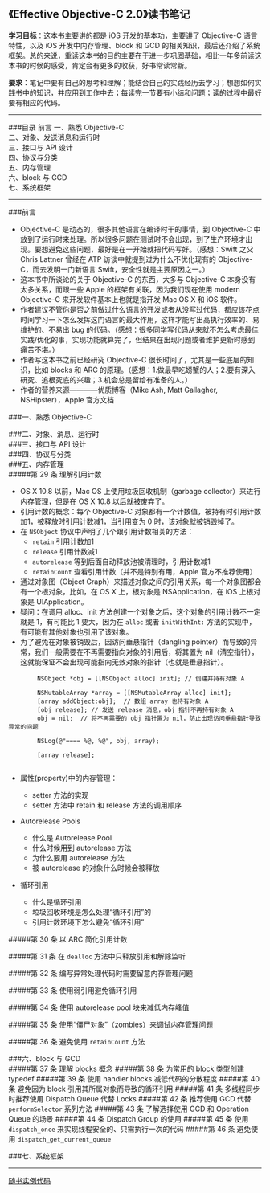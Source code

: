 《Effective Objective-C 2.0》读书笔记
----------
**学习目标**：这本书主要讲的都是 iOS 开发的基本功，主要讲了 Objective-C 语言特性，以及 iOS 开发中内存管理、block 和 GCD 的相关知识，最后还介绍了系统框架。总的来说，重读这本书的目的主要在于进一步巩固基础，相比一年多前读这本书的时候的感受，肯定会有更多的收获，好书常读常新。

**要求**：笔记中要有自己的思考和理解；能结合自己的实践经历去学习；想想如何实践书中的知识，并应用到工作中去；每读完一节要有小结和问题；读的过程中最好要有相应的代码。

------------
###目录
前言
一、熟悉 Objective-C         
二、对象、发送消息和运行时        
三、接口与 API 设计        
四、协议与分类        
五、内存管理        
六、block 与 GCD        
七、系统框架        


-----------
###前言
- Objective-C 是动态的，很多其他语言在编译时干的事情，到 Objective-C 中放到了运行时来处理。所以很多问题在测试时不会出现，到了生产环境才出现。要想避免这些问题，最好是在一开始就把代码写好。（感想：Swift 之父 Chris Lattner 曾经在 ATP 访谈中就提到过为什么不优化现有的 Objective-C，而去发明一门新语言 Swift，安全性就是主要原因之一。）
- 这本书中所谈论的关于 Objective-C 的东西，大多与 Objective-C 本身没有太多关系，而跟一些 Apple 的框架有关联，因为我们现在使用 modern Objective-C 来开发软件基本上也就是指开发 Mac OS X 和 iOS 软件。
- 作者建议不管你是否之前做过什么语言的开发或者从没写过代码，都应该花点时间学习一下怎么发挥这门语言的最大作用，这样才能写出高执行效率的、易维护的、不易出 bug 的代码。（感想：很多同学写代码从来就不怎么考虑最佳实践/优化的事，实现功能就算完了，但结果在出现问题或者维护更新时感到痛苦不堪。）
- 作者写这本书之前已经研究 Objective-C 很长时间了，尤其是一些底层的知识，比如 blocks 和 ARC 的原理。（感想：1.做最早吃螃蟹的人；2.要有深入研究、追根究底的兴趣；3.机会总是留给有准备的人。）
- 作者的营养来源————优质博客（Mike Ash, Matt Gallagher, NSHipster），Apple 官方文档


###一、熟悉 Objective-C


###二、对象、消息、运行时        
###三、接口与 API 设计        
###四、协议与分类        
###五、内存管理    
#####第 29 条 理解引用计数

- OS X 10.8 以前，Mac OS 上使用垃圾回收机制（garbage collector）来进行内存管理，但是在 OS X 10.8 以后就被废弃了。
- 引用计数的概念：每个 Objective-C 对象都有一个计数值，被持有时引用计数加1，被释放时引用计数减1，当引用变为 0 时，该对象就被销毁掉了。
- 在 `NSObject` 协议中声明了几个跟引用计数相关的方法：
	- `retain`        引用计数加1
	- `release`       引用计数减1
	- `autorelease`   等到后面自动释放池被清理时，引用计数减1
	- `retainCount`   查看引用计数（并不是特别有用，Apple 官方不推荐使用）
- 通过对象图（Object Graph）来描述对象之间的引用关系，每一个对象图都会有一个根对象，比如，在 OS X 上，根对象是 NSApplication，在 iOS 上根对象是 UIApplication。
- 疑问：在调用 alloc、init 方法创建一个对象之后，这个对象的引用计数不一定就是 1，有可能比 1 要大，因为在 `alloc` 或者 `initWithInt:` 方法的实现中，有可能有其他对象也引用了该对象。
- 为了避免在对象被销毁后，因访问垂悬指针（dangling pointer）而导致的异常，我们一般需要在不再需要指向对象的引用后，将其置为 nil（清空指针），这就能保证不会出现可能指向无效对象的指针（也就是垂悬指针）。

```
        NSObject *obj = [[NSObject alloc] init]; // 创建并持有对象 A
        
        NSMutableArray *array = [[NSMutableArray alloc] init];
        [array addObject:obj];  // 数组 array 也持有对象 A    
        [obj release]; // 发送 release 消息，obj 指针不再持有对象 A
        obj = nil;  // 将不再需要的 obj 指针置为 nil，防止出现访问垂悬指针导致异常的问题
        
        NSLog(@"==== %@, %@", obj, array);
        
        [array release];
        

```

- 属性(property)中的内存管理：
	- setter 方法的实现
	- setter 方法中 retain 和 release 方法的调用顺序

- Autorelease Pools
	- 什么是 Autorelease Pool
	- 什么时候用到 autorelease 方法
	- 为什么要用 autorelease 方法
	- 被 autorelease 的对象什么时候会被释放
- 循环引用
	- 什么是循环引用
	- 垃圾回收环境是怎么处理“循环引用”的
	- 引用计数环境下怎么避免“循环引用”

#####第 30 条 以 ARC 简化引用计数

#####第 31 条 在 `dealloc` 方法中只释放引用和解除监听

#####第 32 条 编写异常处理代码时需要留意内存管理问题

#####第 33 条 使用弱引用避免循环引用

#####第 34 条 使用 autorelease pool 块来减低内存峰值

#####第 35 条 使用“僵尸对象”（zombies）来调试内存管理问题

#####第 36 条 避免使用 `retainCount` 方法

    
###六、block 与 GCD   
#####第 37 条 理解 blocks 概念
#####第 38 条 为常用的 block 类型创建 typedef
#####第 39 条 使用 handler blocks 减低代码的分散程度
#####第 40 条 避免因为 block 引用其所属对象而导致的循环引用
#####第 41 条 多线程同步时推荐使用 Dispatch Queue 代替 Locks
#####第 42 条 推荐使用 GCD 代替 `performSelector` 系列方法
#####第 43 条 了解选择使用 GCD 和 Operation Queue 的场景
#####第 44 条 Dispatch Group 的使用
#####第 45 条 使用 `dispatch_once` 来实现线程安全的、只需执行一次的代码
#####第 46 条 避免使用 `dispatch_get_current_queue`

     
###七、系统框架

----------
[随书实例代码](https://github.com/effectiveobjc/code)